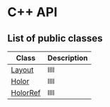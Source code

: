 # C++ API


## List of public classes
| Class | Description |
|-------|-------------|
|[Layout](./Layout.html)| llll|
|[Holor](./Holor.html)| llll|
|[HolorRef](./HolorRef.html)| llll|
